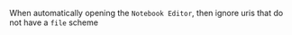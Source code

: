 When automatically opening the `Notebook Editor`, then ignore uris that do not have a `file` scheme

